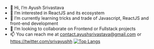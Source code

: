- 👋 Hi, I’m Ayush Srivastava
- 👀 I’m interested in ReactJS and its ecosystem
- 🌱 I’m currently learning tricks and trade of Javascript, ReactJS and front-end development
- 💞️ I’m looking to collaborate on Frontend or Fullstack projects
- 📫 You can reach me at contact.ayushsrivastava@gmail.com or https://twitter.com/srivayushh
[![Top Langs](https://github-readme-stats-git-masterrstaa-rickstaa.vercel.app/api/top-langs/?username=ayushdevelop)](https://github.com/anuraghazra/github-readme-stats)


<!---
ayushdevelop/ayushdevelop is a ✨ special ✨ repository because its `README.md` (this file) appears on your GitHub profile.
You can click the Preview link to take a look at your changes.
--->
